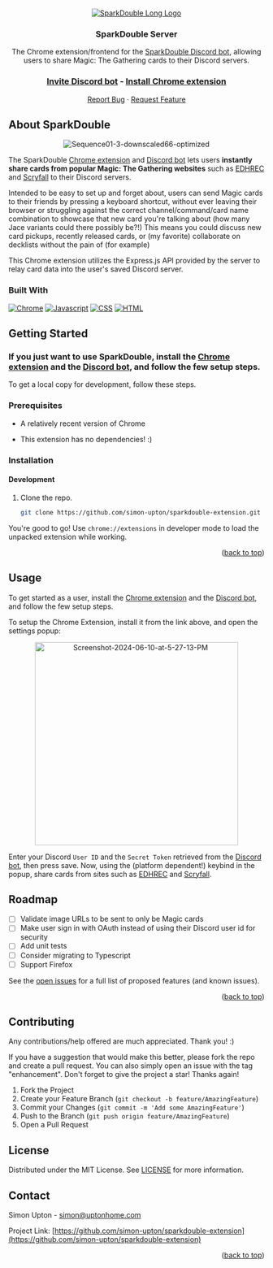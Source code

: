 <a name="readme-top"></a>

<!-- PROJECT LOGO -->
<br />
<div align="center">
  <a href="https://github.com/simon-upton/sparkdouble-extension">
    <img src="https://i.ibb.co/n0zXNVC/sparkdoublelong.png" alt="SparkDouble Long Logo">
  </a>

  <h3 align="center">SparkDouble Server</h3>

  <p align="center">
    The Chrome extension/frontend for the <a href="https://github.com/simon-upton/sparkdouble-server">SparkDouble Discord bot</a>, allowing users to share Magic: The Gathering cards to their Discord servers.
    <br />
    <!-- TODO: replace URLs with Chrome extension page and Discord bot invite link  -->
    <h3 style="text-align: center;"><a href="https://example.com">Invite Discord bot</a> - <a href="https://example.com">Install Chrome extension</a></h3>
    <a href="https://github.com/simon-upton/sparkdouble-extension/issues/new?labels=bug&template=bug_report.md">Report Bug</a>
    ·
    <a href="https://github.com/simon-upton/sparkdouble-extension/issues/new?labels=enhancement&template=feature_request.md">Request Feature</a>
  </p>
</div>

<!-- TABLE OF CONTENTS -->
<!-- <details>
  <summary>Table of Contents</summary>
  <ol>
    <li>
      <a href="#about-the-project">About The Project</a>
      <ul>
        <li><a href="#built-with">Built With</a></li>
      </ul>
    </li>
    <li>
      <a href="#getting-started">Getting Started</a>
      <ul>
        <li><a href="#prerequisites">Prerequisites</a></li>
        <li><a href="#installation">Installation</a></li>
      </ul>
    </li>
    <li><a href="#usage">Usage</a></li>
    <li><a href="#roadmap">Roadmap</a></li>
    <li><a href="#contributing">Contributing</a></li>
    <li><a href="#license">License</a></li>
    <li><a href="#contact">Contact</a></li>
    <li><a href="#acknowledgments">Acknowledgments</a></li>
  </ol>
</details> -->

<!-- ABOUT THE PROJECT -->

## About SparkDouble

<div align="center">
  <img src="https://i.ibb.co/vXSK3YH/Sequence01-3-downscaled66-optimized.gif" alt="Sequence01-3-downscaled66-optimized" border="0">
</div>

<!-- TODO: replace URLs with Chrome extension page and Discord bot invite link  -->

The SparkDouble [Chrome extension](https://example.com) and [Discord bot](https://example.com) lets users **instantly share cards from popular Magic: The Gathering websites** such as [EDHREC](https://edhrec.com/) and [Scryfall](https://scryfall.com/) to their Discord servers.

Intended to be easy to set up and forget about, users can send Magic cards to their friends by pressing a keyboard shortcut, without ever leaving their browser or struggling against the correct channel/command/card name combination to showcase that new card you're talking about (how many Jace variants could there possibly be?!) This means you could discuss new card pickups, recently released cards, or (my favorite) collaborate on decklists without the pain of (for example)

This Chrome extension utilizes the Express.js API provided by the server to relay card data into the user's saved Discord server.

### Built With

[![Chrome][Chrome.com]][Chrome-url]
[![Javascript][Javascript]][Javascript-url]
[![CSS][CSS]][CSS-url]
[![HTML][HTML]][HTML-url]

<!-- GETTING STARTED -->

## Getting Started

### If you just want to use SparkDouble, install the [Chrome extension](https://example.com) and the [Discord bot](https://example.com), and follow the few setup steps.

To get a local copy for development, follow these steps.

### Prerequisites

- A relatively recent version of Chrome

- This extension has no dependencies! :)

### Installation

#### Development

1. Clone the repo.
   ```sh
   git clone https://github.com/simon-upton/sparkdouble-extension.git
   ```

You're good to go! Use `chrome://extensions` in developer mode to load the unpacked extension while working.

<p align="right">(<a href="#readme-top">back to top</a>)</p>

<!-- USAGE EXAMPLES -->

## Usage

To get started as a user, install the [Chrome extension](https://example.com) and the [Discord bot](https://example.com), and follow the few setup steps.

To setup the Chrome Extension, install it from the link above, and open the settings popup:

<div align="center">
  <img src="https://i.ibb.co/D4bGYh1/Screenshot-2024-06-10-at-5-27-13-PM.png" alt="Screenshot-2024-06-10-at-5-27-13-PM" border="0" height="400px" >
</div>

Enter your Discord `User ID` and the `Secret Token` retrieved from the [Discord bot](https://example.com), then press save. Now, using the (platform dependent!) keybind in the popup, share cards from sites such as [EDHREC](https://edhrec.com/) and [Scryfall](https://scryfall.com/).

<!-- ROADMAP -->

## Roadmap

- [ ] Validate image URLs to be sent to only be Magic cards
- [ ] Make user sign in with OAuth instead of using their Discord user id for security
- [ ] Add unit tests
- [ ] Consider migrating to Typescript
- [ ] Support Firefox

See the [open issues](https://github.com/simon-upton/sparkdouble-extension/issues) for a full list of proposed features (and known issues).

<p align="right">(<a href="#readme-top">back to top</a>)</p>

<!-- CONTRIBUTING -->

## Contributing

Any contributions/help offered are much appreciated. Thank you! :)

If you have a suggestion that would make this better, please fork the repo and create a pull request. You can also simply open an issue with the tag "enhancement".
Don't forget to give the project a star! Thanks again!

1. Fork the Project
2. Create your Feature Branch (`git checkout -b feature/AmazingFeature`)
3. Commit your Changes (`git commit -m 'Add some AmazingFeature'`)
4. Push to the Branch (`git push origin feature/AmazingFeature`)
5. Open a Pull Request

<!-- LICENSE -->

## License

Distributed under the MIT License. See [LICENSE](https://github.com/simon-upton/sparkdouble-extension/blob/5fa8d48b3c1260799a1bf9f34e14cd27e86da6d8/LICENSE) for more information.

<!-- CONTACT -->

## Contact

Simon Upton - simon@uptonhome.com

Project Link: [https://github.com/simon-upton/sparkdouble-extension](https://github.com/simon-upton/sparkdouble-extension)

<p align="right">(<a href="#readme-top">back to top</a>)</p>

<!-- ACKNOWLEDGMENTS -->

<!-- ## Acknowledgments -->

[Chrome.com]: https://img.shields.io/badge/Google%20Chrome-4285F4?style=for-the-badge&logo=GoogleChrome&logoColor=white
[Chrome-url]: https://www.google.com/chrome/
[Javascript]: https://img.shields.io/badge/javascript-%23323330.svg?style=for-the-badge&logo=javascript&logoColor=%23F7DF1E
[Javascript-url]: https://developer.mozilla.org/en-US/docs/Web/JavaScript
[CSS]: https://img.shields.io/badge/css3-%231572B6.svg?style=for-the-badge&logo=css3&logoColor=white
[CSS-url]: https://developer.mozilla.org/en-US/docs/Web/CSS
[HTML]: https://img.shields.io/badge/html5-%23E34F26.svg?style=for-the-badge&logo=html5&logoColor=white
[HTML-url]: https://developer.mozilla.org/en-US/docs/Web/HTML
